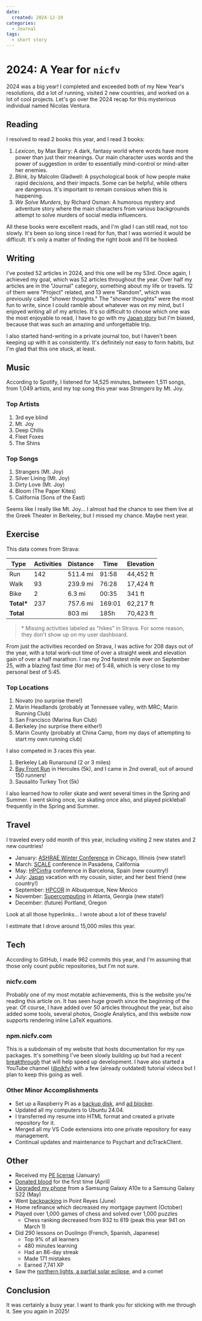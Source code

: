 ```yaml
---
date:
  created: 2024-12-19
categories:
  - Journal
tags:
  - short story
---
```

# 2024: A Year for `nicfv`

2024 was a big year! I completed and exceeded both of my New Year's resolutions, did a lot of running, visited 2 new countries, and worked on a lot of cool projects. Let's go over the 2024 recap for this mysterious individual named Nicolas Ventura.

<!-- more -->

## Reading

I resolved to read 2 books this year, and I read 3 books:

1. *Lexicon*, by Max Barry: A dark, fantasy world where words have more power than just their meanings. Our main character uses words and the power of suggestion in order to essentially mind-control or mind-alter her enemies.
1. *Blink*, by Malcolm Gladwell: A psychological book of how people make rapid decisions, and their impacts. Some can be helpful, while others are dangerous. It's important to remain consious when this is happening.
1. *We Solve Murders*, by Richard Osman: A humorous mystery and adventure story where the main characters from various backgrounds attempt to solve murders of social media influencers.

All these books were excellent reads, and I'm glad I can still read, not too slowly. It's been so long since I read for fun, that I was worried it would be difficult. It's only a matter of finding the right book and I'll be hooked.

## Writing

I've posted 52 articles in 2024, and this one will be my 53rd. Once again, I achieved my goal, which was 52 articles throughout the year. Over half my articles are in the "Journal" category, something about my life or travels. 12 of them were "Project" related, and 13 were "Random", which was previously called "shower thoughts." The "shower thoughts" were the most fun to write, since I could ramble about whatever was on my mind, but I enjoyed writing all of my articles. It's so difficult to choose which one was the most enjoyable to read, I have to go with my [Japan story](./2024-07-01-japan.md) but I'm biased, because that was such an amazing and unforgettable trip.

I also started hand-writing in a private journal too, but I haven't been keeping up with it as consistently. It's definitely not easy to form habits, but I'm glad that this one stuck, at least.

## Music

According to Spotify, I listened for 14,525 minutes, between 1,511 songs, from 1,049 artists, and my top song this year was *Strangers* by Mt. Joy.

### Top Artists

1. 3rd eye blind
1. Mt. Joy
1. Deep Chills
1. Fleet Foxes
1. The Shins

### Top Songs

1. Strangers (Mt. Joy)
1. Silver Lining (Mt. Joy)
1. Dirty Love (Mt. Joy)
1. Bloom (The Paper Kites)
1. California (Sons of the East)

Seems like I really like Mt. Joy... I almost had the chance to see them live at the Greek Theater in Berkeley, but I missed my chance. Maybe next year.

## Exercise

This data comes from Strava:

| Type | Activities | Distance | Time | Elevation |
| ---- | ---------- | -------- | ---- | --------- |
| Run | 142 | 511.4 mi | 91:58 | 44,452 ft |
| Walk | 93 | 239.9 mi | 76:28 | 17,424 ft |
| Bike | 2 | 6.3 mi | 00:35 | 341 ft |
| **Total\*** | 237 | 757.6 mi | 169:01 | 62,217 ft |
| **Total** | | 803 mi | 185h | 70,423 ft |

> \* Missing activities labeled as "hikes" in Strava. For some reason, they don't show up on my user dashboard.

From just the activities recorded on Strava, I was active for 208 days out of the year, with a total work-out time of over a straight week and elevation gain of over a half marathon. I ran my 2nd fastest mile ever on September 25, with a blazing fast time (for me) of 5:48, which is very close to my personal best of 5:45.

### Top Locations

1. Novato (no surprise there!)
1. Marin Headlands (probably at Tennessee valley, with MRC; Marin Running Club)
1. San Francisco (Marina Run Club)
1. Berkeley (no surprise there either!)
1. Marin County (probably at China Camp, from my days of attempting to start my own running club)

I also competed in 3 races this year.

1. Berkeley Lab Runaround (2 or 3 miles)
1. [Bay Front Run](./2024-10-06-bay-front-run.md) in Hercules (5k), and I came in 2nd overall, out of around 150 runners!
1. Sausalito Turkey Trot (5k)

I also learned how to roller skate and went several times in the Spring and Summer. I went skiing once, ice skating once also, and played pickleball frequently in the Spring and Summer.

## Travel

I traveled every odd month of this year, including visiting 2 new states and 2 new countries!

- January: [ASHRAE Winter Conference](./2024-01-20-ashrae-chicago.md) in Chicago, Illinois (new state!)
- March: [SCALE](./2024-03-13-scale.md) conference in Pasadena, California
- May: [HPCinfra](./2024-05-19-spain.md) conference in Barcelona, Spain (new country!)
- July: [Japan](./2024-07-01-japan.md) vacation with my cousin, sister, and her best friend (new country!)
- September: [HPCOR](./2024-09-09-hpcor-albuquerque.md) in Albuquerque, New Mexico
- November: [Supercomputing](./2024-11-17-sc24.md) in Atlanta, Georgia (new state!)
- December: (future) Portland, Oregon

Look at all those hyperlinks... I wrote about a lot of these travels!

I estimate that I drove around 15,000 miles this year.

## Tech

According to GitHub, I made 962 commits this year, and I'm assuming that those only count public repositories, but I'm not sure.

### nicfv.com

Probably one of my most motable achievements, this is the website you're reading this article on. It has seen huge growth since the beginning of the year. Of course, I have added over 50 articles throughout the year, but also added some tools, several photos, Google Analytics, and this website now supports rendering inline LaTeX equations.

### npm.nicfv.com

This is a subdomain of my website that hosts documentation for my `npm` packages. It's something I've been slowly building up but had a recent [breakthrough](./2024-12-07-npm-monorepo.md) that will help speed up development. I have also started a YouTube channel ([@nikfv](https://www.youtube.com/@nikfv)) with a few (already outdated) tutorial videos but I plan to keep this going as well.

### Other Minor Accomplishments

- Set up a Raspberry Pi as a [backup disk](./2024-02-11-backup.md), and [ad blocker](./2024-04-28-gatekeep.md).
- Updated all my computers to Ubuntu 24.04.
- I transferred my resume into HTML format and created a private repository for it.
- Merged all my VS Code extensions into one private repository for easy management.
- Continual updates and maintenance to Psychart and dcTrackClient.

## Other

- Received my [PE license](./2024-08-28-pe.md) (January)
- [Donated blood](./2024-04-10-blood.md) for the first time (April)
- [Upgraded my phone](./2024-05-11-new-phone.md) from a Samsung Galaxy A10e to a Samsung Galaxy S22 (May)
- Went [backpacking](./2024-06-23-backpacking.md) in Point Reyes (June)
- Home refinance which decreased my mortgage payment (October)
- Played over 1,000 games of chess and solved over 1,000 puzzles
    - Chess ranking decreased from 932 to 619 (peak this year 941 on March 1)
- Did 290 lessons on Duolingo (French, Spanish, Japanese)
    - Top 9% of all learners
    - 480 minutes learning
    - Had an 86-day streak
    - Made 171 mistakes
    - Earned 7,741 XP
- Saw the [northern lights, a partial solar eclipse](./2024-06-16-astronomy.md), and a comet

## Conclusion

It was certainly a busy year. I want to thank you for sticking with me through it. See you again in 2025!
